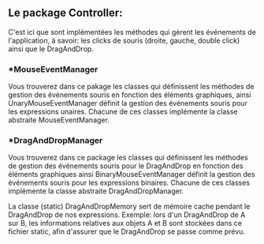 ## Le package Controller:

C'est ici que sont implémentées les méthodes qui gèrent les événements de l'application, à savoir: les clicks de souris (droite, gauche, double click) ainsi que le DragAndDrop.

### *MouseEventManager
Vous trouverez dans ce pakage les classes qui définissent les méthodes de gestion des événements souris en fonction des éléments graphiques, ainsi UnaryMouseEventManager définit la gestion des événements souris pour les expressions unaires. Chacune de ces classes implémente la classe abstraite MouseEventManager.

### *DragAndDropManager
Vous trouverez dans ce package les classes qui définissent les méthodes de gestion des événements souris pour le DragAndDrop en fonction des éléments graphiques ainsi BinaryMouseEventManager définit la gestion des événements souris pour les expressions binaires. Chacune de ces classes implémente la classe abstraite DragAndDropManager.

La classe (static) DragAndDropMemory sert de mémoire cache pendant le DragAndDrop de nos expressions. 
Exemple: lors d'un DragAndDrop de A sur B, les informations relatives aux objets A et B sont stockées dans ce fichier static, afin d'assurer que le DragAndDrop se passe comme prévu.
